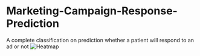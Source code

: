 # Marketing-Campaign-Response-Prediction
A complete classification on prediction whether a patient will respond to an ad or not
![Heatmap](https://user-images.githubusercontent.com/71575857/222189504-e4381922-4564-491e-a236-dea0a847572a.png)
